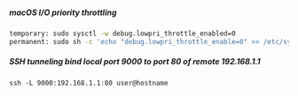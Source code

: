 ##### macOS I/O priority throttling
```bash
temporary: sudo sysctl -w debug.lowpri_throttle_enabled=0  
permanent: sudo sh -c 'echo "debug.lowpri_throttle_enable=0" >> /etc/sysctl.conf'  
```
##### SSH tunneling bind local port 9000 to port 80 of remote 192.168.1.1
`ssh -L 9000:192.168.1.1:80 user@hostname`

